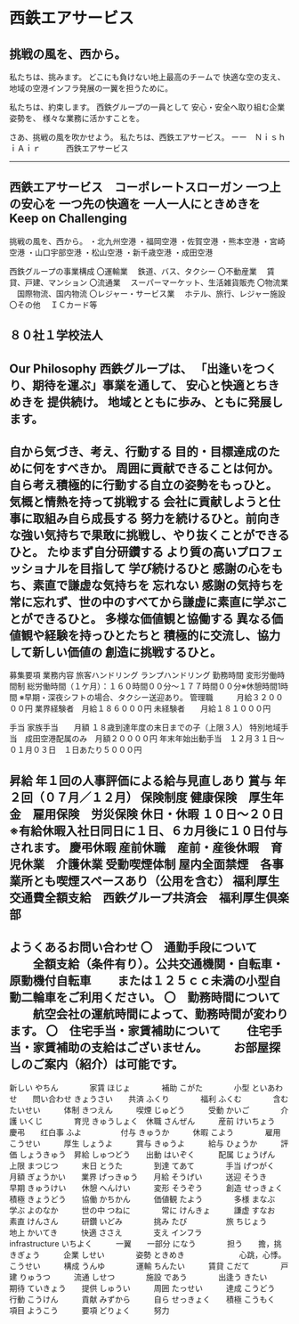# 西鉄エアサービス

## 挑戦の風を、西から。
私たちは、挑みます。
どこにも負けない地上最高のチームで
快適な空の支え、
地域の空港インフラ発展の一翼を担うために。

私たちは、約束します。
西鉄グループの一員として
安心・安全へ取り組む企業姿勢を、
様々な業務に活かすことを。

さあ、挑戦の風を吹かせよう。
私たちは、西鉄エアサービス。
ーー　ＮｉｓｈｉＡｉｒ
　　　西鉄エアサービス

---
西鉄エアサービス　コーポレートスローガン
一つ上の安心を
一つ先の快適を
一人一人にときめきを
Keep on Challenging
---
挑戦の風を、西から。
・北九州空港
・福岡空港
・佐賀空港
・熊本空港
・宮崎空港
・山口宇部空港
・松山空港
・新千歳空港
・成田空港

西鉄グループの事業構成
〇運輸業
　鉄道、バス、タクシー
〇不動産業
　賃貸、戸建、マンション
〇流通業
　スーパーマーケット、生活雑貨販売
〇物流業
　国際物流、国内物流
〇レジャー・サービス業
　ホテル、旅行、レジャー施設
〇その他
　ＩＣカード等

８０社１学校法人
---
Our Philosophy
西鉄グループは、
「出逢いをつくり、期待を運ぶ」事業を通して、
安心と快適とちきめきを
提供続け。
地域とともに歩み、ともに発展します。
---
自から気づき、考え、行動する
目的・目標達成のために何をすべきか。
周囲に貢献できることは何か。
自ら考え積極的に行動する自立の姿勢をもっひと。
気概と情熱を持って挑戦する
会社に貢献しようと仕事に取組み自ら成長する
努力を続けるひと。前向きな強い気持ちで果敢に挑戦し、やり抜くことができるひと。
たゆまず自分研鑽する
より質の高いプロフェッショナルを目指して
学び続けるひと
感謝の心をもち、素直で謙虚な気持ちを
忘れない
感謝の気持ちを常に忘れず、世の中のすべてから謙虚に素直に学ぶことができるひと。
多様な価値観と協働する
異なる価値観や経験を持っひとたちと
積極的に交流し、協力して新しい価値の
創造に挑戦するひと。
---
募集要項
業務内容
旅客ハンドリング
ランプハンドリング
勤務時間
変形労働時間制
総労働時間（１ケ月）：１６０時間００分～１７７時間００分※休憩時間1時間
※早期・深夜シフトの場合、タクシー送迎あり。
管理職　　　月給３２００００円
業界経験者　月給１８６０００円
未経験者　　月給１８１０００円

手当
家族手当　　月額
１８歳到達年度の末日までの子（上限３人）
特別地域手当　成田空港配属のみ　月額２００００円
年末年始出動手当　１２月３１日～０１月０３日　１日あたり５０００円

昇給
年１回の人事評価による給与見直しあり
賞与
年２回（０７月／１２月）
保険制度
健康保険　厚生年金　雇用保険　労災保険
休日・休暇
１０日～２０日
※有給休暇入社日同日に１日、６カ月後に１０日付与されます。
慶弔休暇
産前休職　産前・産後休暇　育児休業　介護休業
受動喫煙体制
屋内全面禁煙　各事業所とも喫煙スペースあり（公用を含む）
福利厚生
交通費全額支給　西鉄グループ共済会　福利厚生倶楽部
---
ようくあるお問い合わせ
〇　通勤手段について
　　全額支給（条件有り）。公共交通機関・自転車・原動機付自転車
　　または１２５ｃｃ未満の小型自動二輪車をご利用ください。
〇　勤務時間について
　　航空会社の運航時間によって、勤務時間が変わります。
〇　住宅手当・家賃補助について
　　住宅手当・家賃補助の支給はございません。
　　お部屋探しのご案内（紹介）は可能です。
---

新しい
やちん　　　　家賃
ほじょ　　　　補助
こがた　　　　小型
といあわせ　　問い合わせ
きょうさい　　共済
ふくり　　　　福利
ふくむ　　　　含む
たいせい　　　体制
きつえん　　　喫煙
じゅどう　　　受動
かいご　　　　介護
いくじ　　　　育児
きゅうしょく　休職
さんぜん　　　産前
けいちょう　　慶弔　　红白事
ふよ　　　　　付与
きゅうか　　　休暇
こよう　　　　雇用
こうせい　　　厚生
しょうよ　　　賞与
きゅうよ　　　給与
ひょうか　　　評価
しょうきゅう　昇給
しゅつどう　　出動
はいぞく　　　配属
じょうげん　　上限
まつじつ　　　末日
とうた　　　　到達
てあて　　　　手当
げつがく　　　月額
ぎょうかい　　業界
げっきゅう　　月給
そうげい　　　送迎
そうき　　　　早期
きゅうけい　　休憩
へんけい　　　変形
そうぞう　　　創造
せっきょく　　積極
きょうどう　　協働
かちかん　　　価値観
たよう　　　　多様
まなぶ　　　　学ぶ
よのなか　　　世の中
つねに　　　　常に
けんきょ　　　謙虚
すなお　　　　素直
けんさん　　　研鑽
いどみ　　　　挑み
たび　　　　　旅
ちじょう　　　地上
かいてき　　　快適
ささえ　　　　支え
インフラ　　　　　　　infrastructure
いちよく　　　一翼　　一部分
になう　　　　担う　　擔，挑
きぎょう　　　企業
しせい　　　　姿勢
ときめき　　　　　　　心跳，心悸。
こうせい　　　構成
うんゆ　　　　運輸
ちんたい　　　賃貸
こだて　　　　戸建
りゅうつ　　　流通
しせつ　　　　施設
であう　　　　出逢う
きたい　　　　期待
ていきょう　　提供
しゅうい　　　周囲
たっせい　　　達成
こうどう　　　行動
こうけん　　　貢献
みずから　　　自ら
せっきょく　　積極
こうもく　　　項目
ようこう　　　要項
どりょく　　　努力